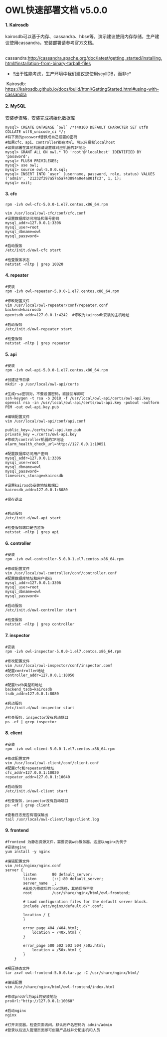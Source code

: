 # **OWL快速部署文档 v5.0.0**

#### 1. Kairosdb

kairosdb可以基于内存、cassandra、hbse等，演示建议使用内存存储，生产建议使用cassandra，安装部署请参考官方文档。

​
cassandra:http://cassandra.apache.org/doc/latest/getting_started/installing.html#installation-from-binary-tarball-files
- !!出于性能考虑，生产环境中我们建议您使用scyllDB，而非c*

​ Kairosdb: https://kairosdb.github.io/docs/build/html/GettingStarted.html#using-with-cassandra

#### 2. MySQL

安装步骤略，安装完成初始化数据库

```shell
mysql> CREATE DATABASE `owl` /*!40100 DEFAULT CHARACTER SET utf8 COLLATE utf8_unicode_ci */;
#将下面的password替换成自己设置的密码
#如果cfc、api、controller都在本机，可以只授权localhost
#如果部署在其他机器请设置成对应机器的IP地址
mysql> GRANT ALL ON owl.* TO 'root'@'localhost' IDENTIFIED BY 'password';  
mysql> FLUSH PRIVILEGES;
mysql> use owl;
mysql> source owl-5.0.0.sql;
mysql> INSERT INTO `user` (username, password, role, status) VALUES ('admin', '21232f297a57a5a743894a0e4a801fc3', 1, 1);
mysql> exit;
```

#### 3. cfc

```shell
rpm -ivh owl-cfc-5.0.0-1.el7.centos.x86_64.rpm

vim /usr/local/owl-cfc/conf/cfc.conf
#设置数据库访问地址和账号密码
mysql_addr=127.0.0.1:3306
mysql_user=root
mysql_dbname=owl
mysql_password= 

#启动服务
/etc/init.d/owl-cfc start

#检查服务状态
netstat -nltp | grep 10020  
```

#### 4. repeater

```shell
#安装
rpm -ivh owl-repeater-5.0.0-1.el7.centos.x86_64.rpm

#修改配置文件
vim /usr/local/owl-repeater/conf/repeater.conf
backend=kairosdb
opentsdb_addr=127.0.0.1:4242  #修改为kairosdb安装的主机地址

#启动服务
/etc/init.d/owl-repeater start 

#检查服务
netstat -nltp | grep repeater
```

#### 5. api

```shell
#安装
rpm -ivh owl-api-5.0.0-1.el7.centos.x86_64.rpm

#创建证书目录
mkdir -p /usr/local/owl-api/certs  

#生成rsa密钥对，不要设置密码，直接回车即可
ssh-keygen -t rsa -b 2018 -f /usr/local/owl-api/certs/owl-api.key  
openssl rsa -in /usr/local/owl-api/certs/owl-api.key -pubout -outform PEM -out owl-api.key.pub

#编辑配置文件
vim /usr/local/owl-api/conf/api.conf

public_key=./certs/owl-api.key.pub
private_key =./certs/owl-api.key
#修改为controller机器的IP地址
alarm_health_check_url=http://127.0.0.1:10051  

#配置数据库访问用户密码
mysql_addr=127.0.0.1:3306
mysql_user=root
mysql_dbname=owl
mysql_password=  
timeseirs_storage=kairosdb

#设置kairosdb安装地址和端口
kairosdb_addr=127.0.0.1:8080  

#保存退出


#启动服务
/etc/init.d/owl-api start 

#检查服务端口是否监听
netstat -nltp | grep api
```

#### 6. controller

```shell
#安装
rpm -ivh owl-controller-5.0.0-1.el7.centos.x86_64.rpm 

#修改配置文件
vim /usr/local/owl-controller/conf/controller.conf 
#配置数据库地址和用户密码
mysql_addr=127.0.0.1:3306
mysql_user=root
mysql_dbname=owl
mysql_password=

#启动服务
/etc/init.d/owl-controller start

#检查服务
netstat -nltp | grep controller
```

#### 7. inspector

```shell
#安装
rpm -ivh owl-inspector-5.0.0-1.el7.centos.x86_64.rpm 

#修改配置文件
vim /usr/local/owl-inspector/conf/inspector.conf 
#配置controller地址
controller_addr=127.0.0.1:10050

#配置tsdb类型和地址
backend_tsdb=kairosdb
tsdb_addr=127.0.0.1:8080

#启动服务
/etc/init.d/owl-inspector start

#检查服务，inspector没有启动端口
ps -ef | grep inspector
```

#### 8. client

```shell
#安装
rpm -ivh owl-client-5.0.0-1.el7.centos.x86_64.rpm

#修改配置文件
vim /usr/local/owl-client/conf/client.conf 
#配置cfc和repeater的地址
cfc_addr=127.0.0.1:10020
repeater_addr=127.0.0.1:10040

#启动服务
/etc/init.d/owl-client start

#检查服务，inspector没有启动端口 
ps -ef | grep client

#查看日志是否有错误输出
tail /usr/local/owl-client/logs/client.log  
```

#### 9. frontend

```shell
#frontend 为静态资源文件，需要安装web服务器，这里以nginx为例子
#安装nginx
yum install -y nginx

#编辑配置文件
vim /etc/nginx/nginx.conf
server {
        listen       80 default_server;
        listen       [::]:80 default_server;
        server_name  _;  
        #此处为修改后的root路径，其他保持不变
        root         /usr/share/nginx/html/owl-frontend;

        # Load configuration files for the default server block.
        include /etc/nginx/default.d/*.conf;

        location / { 
        }   

        error_page 404 /404.html;
            location = /40x.html {
        }   

        error_page 500 502 503 504 /50x.html;
            location = /50x.html {
        }   
    } 

#解压静态文件
tar zxvf owl-frontend-5.0.0.tar.gz -C /usr/share/nginx/html/

#编辑配置
vim /usr/share/nginx/html/owl-frontend/index.html

#修改proUrl为api的安装地址
proUrl:"http://127.0.0.1:10060"

#启动nginx
nginx 

#打开浏览器，检查页面访问，默认用户名密码为 admin/admin
#登录以后进入管理页面即可创建产品线并分配主机和人员
```



